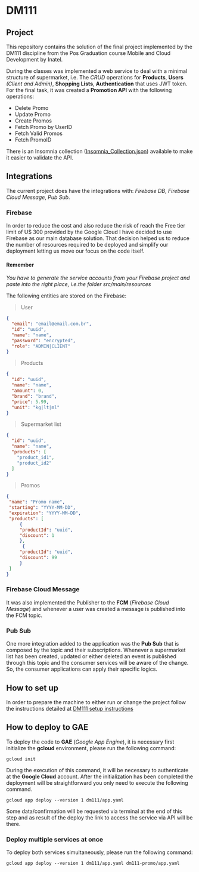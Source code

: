 
# DM111

## Project

This repository contains the solution of the final project implemented by the DM111 discipline from the Pos Graduation course Mobile and Cloud Development by Inatel.

During the classes was implemented a web service to deal with a minimal structure of supermarket, i.e. The _CRUD_ operations for **Products**, **Users** _(Client and Admin)_, **Shopping Lists**, **Authentication** that uses JWT token. For the final task, it was created a **Promotion API** with the following operations:

- Delete Promo
- Update Promo
- Create Promos
- Fetch Promo by UserID
- Fetch Valid Promos
- Fetch PromoID

There is an Insomnia collection ([Insomnia_Collection.json](https://github.com/mateusbrodrigues/dm111/blob/main/Insomnia_Collection.json "Insomnia_Collection.json")) available to make it easier to validate the API.

## Integrations

The current project does have the integrations with: _Firebase DB_, _Firebase Cloud Message_, _Pub Sub_.

### Firebase

In order to reduce the cost and also reduce the risk of reach the Free tier limit of U$ 300 provided by the Google Cloud
I have decided to use Firebase as our main database solution. That decision helped us to reduce the number of resources
required to be deployed and simplify our deployment letting us move our focus on the code itself.

#### Remember
_You have to generate the service accounts from your Firebase project and paste into the right place, i.e.the folder_
_src/main/resources_

The following entities are stored on the Firebase:

> User
```json
{
  "email": "email@email.com.br",
  "id": "uuid",
  "name": "name",
  "password": "encrypted",
  "role": "ADMIN|CLIENT"
}
```

> Products
```json
{
  "id": "uuid",
  "name": "name",
  "amount": 0,
  "brand": "brand",
  "price": 5.99,
  "unit": "kg|lt|ml"
}
```

> Supermarket list
```json
{
  "id": "uuid",
  "name": "name",
  "products": [
    "product_id1",
    "product_id2"
  ]
}
```

>Promos
```json
{
 "name": "Promo name",
 "starting": "YYYY-MM-DD",
 "expiration": "YYYY-MM-DD",
 "products": [
	 {
	 "productId": "uuid",
	 "discount": 1
	 },
	  {
	 "productId": "uuid",
	 "discount": 99
	 }
 ]
}
```

### Firebase Cloud Message

It was also implemented the Publisher to the **FCM** (_Firebase Cloud Message_) and whenever a user was created a message
is published into the FCM topic.

### Pub Sub

One more integration added to the application was the **Pub Sub** that is composed by the topic and their subscriptions.
Whenever a supermarket list has been created, updated or either deleted an event is published through this topic and the
consumer services will be aware of the change. So, the consumer applications can apply their specific logics.

## How to set up

In order to prepare the machine to either run or change the project follow the instructions detailed at
[DM111 setup instructions](DM111-setup.md)

## How to deploy to GAE

To deploy the code to **GAE** (_Google App Engine_), it is necessary first initialize the **gcloud** environment, please run
the following command:

```
gcloud init
```

During the execution of this command, it will be necessary to authenticate at the **Google Cloud** account. After the
initialization has been completed the deployment will be straightforward you only need to execute the following command.

```
gcloud app deploy --version 1 dm111/app.yaml
```

Some data/confirmation will be requested via terminal at the end of this step and as result of the deploy the link to access
the service via API will be there.

### Deploy multiple services at once

To deploy both services simultaneously, please run the following command:

```
gcloud app deploy --version 1 dm111/app.yaml dm111-promo/app.yaml
```

